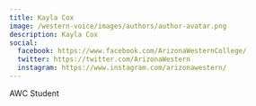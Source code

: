 ```yaml
---
title: Kayla Cox
image: /western-voice/images/authors/author-avatar.png
description: Kayla Cox
social:
  facebook: https://www.facebook.com/ArizonaWesternCollege/
  twitter: https://twitter.com/ArizonaWestern
  instagram: https://www.instagram.com/arizonawestern/
---
```


AWC Student